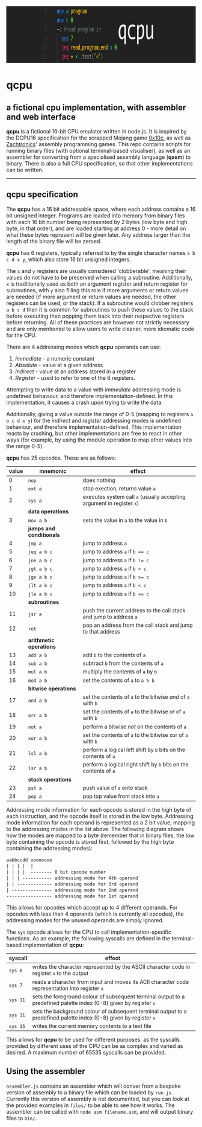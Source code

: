 <div align="center">
  <img width="888" height="150" src="./github_header.png">
</div>

# qcpu

## a fictional cpu implementation, with assembler and web  interface

**qcpu** is a fictional 16-bit CPU emulator written in node.js. It is inspired by the DCPU16 specification for the scrapped Mojang game [0x10c](https://en.wikipedia.org/wiki/0x10c), as well as [Zachtronics](http://www.zachtronics.com/)' assembly programming games. This repo contains scripts for running binary files (with optional terminal-based visualiser), as well as an assembler for converting from a specialised assembly language (**qasm**) to binary. There is also a full CPU specification, so that other implementations can be written. 

---

## qcpu specification

The **qcpu** has a 16 bit addressable space, where each address contains a 16 bit unsigned integer. Programs are loaded into memory from binary files with each 16 bit number being represented by 2 bytes (low byte and high byte, in that order), and are loaded starting at address 0 - more detail on what these bytes represent will be given later. Any address larger than the length of the binary file will be zeroed.

**qcpu** has 6 registers, typically referred to by the single character names `a b c d x y`, which also store 16 bit unsigned integers.

The `x` and `y` registers are usually considered 'clobberable', meaning their values do not have to be preserved when calling a subroutine. Additionally, `x` is traditionally used as both an argument register and return register for subroutines, with `y` also filling this role if more arguments or return values are needed (if more argument or return values are needed, the other registers can be used, or the stack). If a subroutine would clobber registers `a b c d` then it is common for subroutines to push these values to the stack before executing then popping them back into their respective registers before returning. All of these practices are however not strictly necessary and are only mentioned to allow users to write cleaner, more idiomatic code for the CPU.

There are 4 addressing modes which **qcpu** operands can use:

1. *Immediate* - a numeric constant
2. *Absolute* - value at a given address
3. *Indirect* - value at an address stored in a register
4. *Register* - used to refer to one of the 6 registers.

Attempting to write data to a value with *immediate* addressing mode is undefined behaviour, and therefore implementation-defined. In this implementation, it causes a crash upon trying to write the data.

Additionally, giving a value outside the range of 0-5 (mapping to registers `a b c d x y`) for the *indirect* and *register* addressing modes is undefined behaviour, and therefore implementation-defined. This implementation reacts by crashing, but other implementations are free to react in other ways (for example, by using the modulo operation to map other values into the range 0-5).

**qcpu** has 25 opcodes. These are as follows:

| **value** | **mnemonic** | **effect** |
| ----------- | --------------- | ------------ |
| 0         | `nop`         | does nothing | 
| 1         | `ext a`       | stop exection, returns value `a` |
| 2         | `sys a`       | executes system call `a` (usually accepting argument in register `x`) |
| | **data operations** | |
| 3         | `mov a b` | sets the value in `a` to the value in `b` |
| | **jumps and conditionals** | |
| 4 | `jmp a` | jump to address `a` |
| 5 | `jeq a b c` | jump to address `a` if `b == c` |
| 6 | `jne a b c` | jump to address `a` if `b != c` |
| 7 | `jgt a b c` | jump to address `a` if `b > c` |
| 8 | `jge a b c` | jump to address `a` if `b >= c` |
| 9 | `jlt a b c` | jump to address `a` if `b < c` |
| 10 | `jle a b c` | jump to address `a` if `b <= c` |
| | **subroutines** | |
| 11 | `jsr a` | push the current address to the call stack and jump to address `a` |
| 12 | `ret` | pop an address from the call stack and jump to that address |
| | **arithmetic operations** | |
| 13 | `add a b` | add `b` to the contents of `a` |
| 14 | `sub a b` | subtract `b` from the contents of `a` |
| 15 | `mul a b` | multiply the contents of `a` by `b` |
| 16 | `mod a b` | set the contents of `a` to `a % b` |
| | **bitwise operations** | |
| 17 | `and a b` | set the contents of `a` to the bitwise *and* of `a` with `b` |
| 18 | `orr a b` | set the contents of `a` to the bitwise *or* of `a` with `b` |
| 19 | `not a` | perform a bitwise *not* on the contents of `a` |
| 20 | `xor a b` | set the contents of `a` to the bitwise xor of `a` with `b` |
| 21 | `lsl a b` | perform a logical left shift by `b` bits on the contents of `a` |
| 22 | `lsr a b` | perform a logical right shift by `b` bits on the contents of `a` |
| | **stack operations** | |
| 23 | `psh a` | push value of `a` onto stack |
| 24 | `pop a` | pop top value from stack into `a` |

Addressing mode information for each opcode is stored in the high byte of each instruction, and the opcode itself is stored in the low byte. Addressing mode information for each operand is represented as a 2 bit value, mapping to the addressing modes in the list above. The following diagram shows how the modes are mapped to a byte (remember that in binary files, the low byte containing the opcode is stored first, followed by the high byte containing the addressing modes):

```
aabbccdd oooooooo
| | | |  |
| | | |  -------- 8 bit opcode number
| | | ----------- addressing mode for 4th operand
| | ------------- addressing mode for 3rd operand
| --------------- addressing mode for 2nd operand     
----------------- addressing mode for 1st operand 
```

This allows for opcodes which accept up to 4 different operands. For opcodes with less than 4 operands (which is currently all opcodes), the addressing modes for the unused operands are simply ignored.

The `sys` opcode allows for the CPU to call implementation-specific functions. As an example, the following syscalls are defined in the terminal-based implementation of **qcpu**:

| **syscall** | **effect** |
| --- | --- |
| `sys 6` | writes the character represented by the ASCII character code in register `x` to the output |
| `sys 7` | reads a character from input and moves its ACII character code representation into register `x` |
| `sys 11` | sets the foreground colour of subsequent terminal output to a predefined palette index (0-8) given by register `x` |
| `sys 11` | sets the background colour of subsequent terminal output to a predefined palette index (0-8) given by register `x` |
| `sys 15` | writes the current memory contents to a text file |

This allows for **qcpu** to be used for different purposes, as the syscalls provided by different uses of the CPU can be as complex and varied as desired. A maximum number of 65535 syscalls can be provided. 

## Using the assembler

`assembler.js` contains an assembler which will conver from
a bespoke version of assembly to a binary file which can be
loaded by `run.js`. Currently this version of assembly is
not documented, but you can look at the provided examples
in `files/` to be able to see how it works. The assembler
can be called with `node asm filename.asm`, and will output binary files to `bin/`.